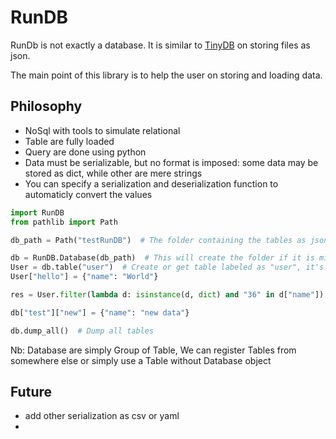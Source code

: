 # RunDB

RunDb is not exactly a database.
It is similar to [TinyDB](https://tinydb.readthedocs.io/en/stable/) on storing files as json.

The main point of this library is to help the user on storing and loading data.



## Philosophy

* NoSql with tools to simulate relational
* Table are fully loaded
* Query are done using python
* Data must be serializable, but no format is imposed: some data may be stored as dict, while other are mere strings
* You can specify a serialization and deserialization function to automaticly convert the values



```python
import RunDB
from pathlib import Path

db_path = Path("testRunDB")  # The folder containing the tables as json files

db = RunDB.Database(db_path)  # This will create the folder if it is missing, then loading all tables
User = db.table("user")  # Create or get table labeled as "user", it's file is called user.json
User["hello"] = {"name": "World"}

res = User.filter(lambda d: isinstance(d, dict) and "36" in d["name"])  // return a subtable

db["test"]["new"] = {"name": "new data"}

db.dump_all()  # Dump all tables

```



Nb: Database are simply Group of Table, We can register Tables from somewhere else or simply use a Table without Database object



## Future

* add other serialization as csv or yaml
* 